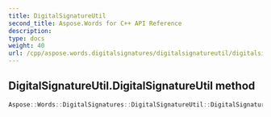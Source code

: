 ```yaml
---
title: DigitalSignatureUtil
second_title: Aspose.Words for C++ API Reference
description: 
type: docs
weight: 40
url: /cpp/aspose.words.digitalsignatures/digitalsignatureutil/digitalsignatureutil/
---
```

## DigitalSignatureUtil.DigitalSignatureUtil method




```cpp
Aspose::Words::DigitalSignatures::DigitalSignatureUtil::DigitalSignatureUtil()=delete
```

